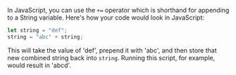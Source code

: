 In JavaScript, you can use the `+=` operator which is shorthand for appending to a String variable. Here's how your code would look in JavaScript:

```javascript
let string = "def";
string = "abc" + string;
``` 

This will take the value of 'def', prepend it with 'abc', and then store that new combined string back into `string`. Running this script, for example, would result in 'abcd'.

